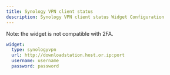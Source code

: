 ```yaml
---
title: Synology VPN client status
description: Synology VPN client status Widget Configuration
---
```


Note: the widget is not compatible with 2FA.

```yaml
widget:
  type: synologyvpn
  url: http://downloadstation.host.or.ip:port
  username: username
  password: password
```
